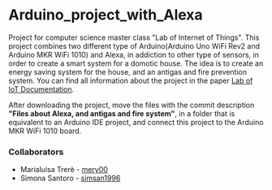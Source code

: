 # Arduino_project_with_Alexa
Project for computer science master class "Lab of Internet of Things". This project combines two different type of Arduino(Arduino Uno WiFi Rev2 and Arduino MKR WiFi 1010) and Alexa, in addiction to other type of sensors, in order to create a smart system for a domotic house.
The idea is to create an energy saving system for the house, and an antigas and fire prevention system.
You can find all information about the project in the paper [Lab of IoT Documentation](https://github.com/mery00/Arduino_project_with_Alexa/blob/master/Lab_of_Iot_documentation.pdf).

After downloading the project, move the files with the commit description **"Files about Alexa, and antigas and fire system"**, 
in a folder that is equivalent to an Arduino IDE project, and connect this project to the Arduino MKR WiFi 1010 board.

### Collaborators
- Marialuisa Trerè - [mery00](https://github.com/mery00)
- Simona Santoro - [simsan1996](https://github.com/simsan1996)
